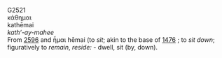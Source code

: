 <body>
  <p>G2521<br>  κάθημαι  <br> kathēmai  <br><i>kath‘-ay-mahee </i><br>From <a href="g2596.htm">2596</a> and   ἧμαι    hēmai   (to <i>sit</i>; akin to the base of <a href="g1476.htm">1476</a> ; to <i>sit</i> <i>down</i>; figuratively to <i>remain</i>, <i>reside:</i> - dwell, sit (by, down).<br></p>
 </body>